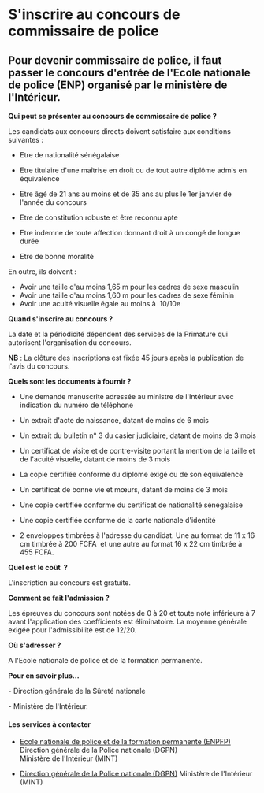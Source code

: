 # S'inscrire au concours de commissaire de police

Pour devenir commissaire de police, il faut passer le concours d'entrée de l'Ecole nationale de police (ENP) organisé par le ministère de l'Intérieur.
------------------------------------------------------------------------------------------------------------------------------------------------------

**Qui peut se présenter au concours de commissaire de police ?**

Les candidats aux concours directs doivent satisfaire aux conditions suivantes :  

*   Etre de nationalité sénégalaise
*   Etre titulaire d'une maîtrise en droit ou de tout autre diplôme admis en équivalence  
    
*   Etre âgé de 21 ans au moins et de 35 ans au plus le 1er janvier de l'année du concours
*   Etre de constitution robuste et être reconnu apte
*   Etre indemne de toute affection donnant droit à un congé de longue durée
*   Etre de bonne moralité

En outre, ils doivent :  

*   Avoir une taille d'au moins 1,65 m pour les cadres de sexe masculin
*   Avoir une taille d'au moins 1,60 m pour les cadres de sexe féminin
*   Avoir une acuité visuelle égale au moins à  10/10e  
    

**Quand s'inscrire au concours ?**

La date et la périodicité dépendent des services de la Primature qui autorisent l'organisation du concours.  

**NB** : La clôture des inscriptions est fixée 45 jours après la publication de l'avis du concours.

**Quels sont les documents à fournir ?**

*   Une demande manuscrite adressée au ministre de l'Intérieur avec indication du numéro de téléphone  
    

*   Un extrait d'acte de naissance, datant de moins de 6 mois

*   Un extrait du bulletin n° 3 du casier judiciaire, datant de moins de 3 mois

*   Un certificat de visite et de contre-visite portant la mention de la taille et de l'acuité visuelle, datant de moins de 3 mois

*   La copie certifiée conforme du diplôme exigé ou de son équivalence  
    

*   Un certificat de bonne vie et mœurs, datant de moins de 3 mois

*   Une copie certifiée conforme du certificat de nationalité sénégalaise

*   Une copie certifiée conforme de la carte nationale d'identité

*   2 enveloppes timbrées à l'adresse du candidat. Une au format de 11 x 16 cm timbrée à 200 FCFA  et une autre au format 16 x 22 cm timbrée à 455 FCFA.

**Quel est le coût  ?**

L'inscription au concours est gratuite.  

**Comment se fait l'admission ?**

Les épreuves du concours sont notées de 0 à 20 et toute note inférieure à 7 avant l'application des coefficients est éliminatoire. La moyenne générale exigée pour l'admissibilité est de 12/20.  

**Où s'adresser ?**

A l'Ecole nationale de police et de la formation permanente.  

**Pour en savoir plus...**

\- Direction générale de la Sûreté nationale

\- Ministère de l'Intérieur.

#### Les services à contacter

*   [Ecole nationale de police et de la formation permanente (ENPFP)](../../../services/ecole-nationale-de-police-et-de-la-formation-permanente-enpfp.md) Direction générale de la Police nationale (DGPN)  
    Ministère de l'Intérieur (MINT)  
    
*   [Direction générale de la Police nationale (DGPN)](../../../services/direction-generale-de-la-police-nationale-dgpn.md) Ministère de l'Intérieur (MINT)